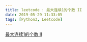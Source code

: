 ```yaml
---
title: leetcode : 最大连续1的个数 II
date: 2019-05-29 11:33:05
tags: [Python3, Leetcode]
---
```


[最大连续1的个数 II](https://leetcode-cn.com/problems/max-consecutive-ones-ii/)

